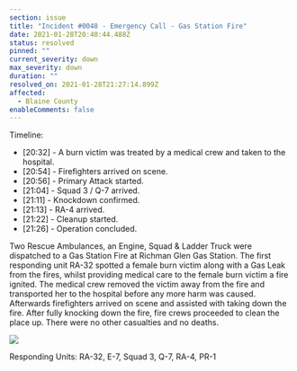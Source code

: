 ```yaml
---
section: issue
title: "Incident #0048 - Emergency Call - Gas Station Fire"
date: 2021-01-28T20:40:44.488Z
status: resolved
pinned: ""
current_severity: down
max_severity: down
duration: ""
resolved_on: 2021-01-28T21:27:14.899Z
affected:
  - Blaine County
enableComments: false
---
```

Timeline:

* \[20:32] - A burn victim was treated by a medical crew and taken to the hospital.
* \[20:54] - Firefighters arrived on scene.
* \[20:56] - Primary Attack started.
* \[21:04] - Squad 3 / Q-7 arrived.
* \[21:11] - Knockdown confirmed.
* \[21:13] - RA-4 arrived.
* \[21:22] - Cleanup started.
* \[21:26] - Operation concluded.

Two Rescue Ambulances, an Engine, Squad & Ladder Truck were dispatched to a Gas Station Fire at Richman Glen Gas Station. The first responding unit RA-32 spotted a female burn victim along with a Gas Leak from the fires, whilst providing medical care to the female burn victim a fire ignited. The medical crew removed the victim away from the fire and transported her to the hospital before any more harm was caused. Afterwards firefighters arrived on scene and assisted with taking down the fire. After fully knocking down the fire, fire crews proceeded to clean the place up. There were no other casualties and no deaths.

![](https://i.imgur.com/aPx53iG.jpg)

Responding Units: RA-32, E-7, Squad 3, Q-7, RA-4, PR-1